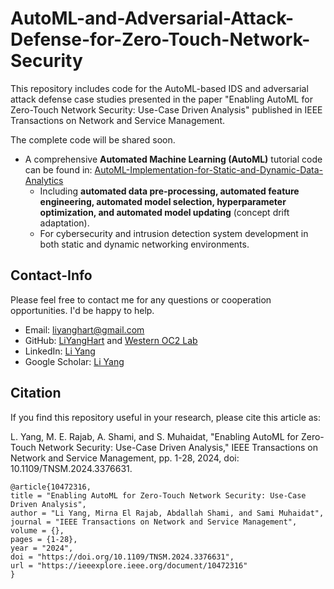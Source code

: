 # AutoML-and-Adversarial-Attack-Defense-for-Zero-Touch-Network-Security
This repository includes code for the AutoML-based IDS and adversarial attack defense case studies presented in the paper "Enabling AutoML for Zero-Touch Network Security: Use-Case Driven Analysis" published in IEEE Transactions on Network and Service Management.

The complete code will be shared soon. 

- A comprehensive **Automated Machine Learning (AutoML)** tutorial code can be found in: [AutoML-Implementation-for-Static-and-Dynamic-Data-Analytics](https://github.com/Western-OC2-Lab/AutoML-Implementation-for-Static-and-Dynamic-Data-Analytics)  
   * Including **automated data pre-processing, automated feature engineering, automated model selection, hyperparameter optimization, and automated model updating** (concept drift adaptation).
   * For cybersecurity and intrusion detection system development in both static and dynamic networking environments.

## Contact-Info
Please feel free to contact me for any questions or cooperation opportunities. I'd be happy to help.
* Email: [liyanghart@gmail.com](mailto:liyanghart@gmail.com)
* GitHub: [LiYangHart](https://github.com/LiYangHart) and [Western OC2 Lab](https://github.com/Western-OC2-Lab/)
* LinkedIn: [Li Yang](https://www.linkedin.com/in/li-yang-phd-65a190176/)  
* Google Scholar: [Li Yang](https://scholar.google.com.eg/citations?user=XEfM7bIAAAAJ&hl=en)

## Citation
If you find this repository useful in your research, please cite this article as:  

L. Yang, M. E. Rajab, A. Shami, and S. Muhaidat, "Enabling AutoML for Zero-Touch Network Security: Use-Case Driven Analysis," IEEE Transactions on Network and Service Management, pp. 1-28, 2024, doi: 10.1109/TNSM.2024.3376631.

```
@article{10472316,
title = "Enabling AutoML for Zero-Touch Network Security: Use-Case Driven Analysis",
author = "Li Yang, Mirna El Rajab, Abdallah Shami, and Sami Muhaidat",
journal = "IEEE Transactions on Network and Service Management",
volume = {},
pages = {1-28},
year = "2024",
doi = "https://doi.org/10.1109/TNSM.2024.3376631",
url = "https://ieeexplore.ieee.org/document/10472316"
}
```


